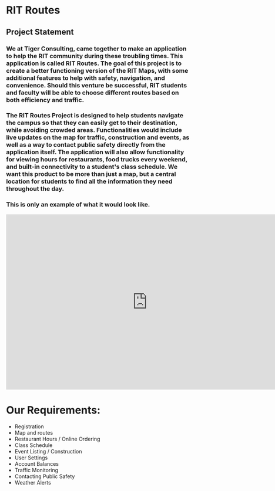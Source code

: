 # RIT Routes
## Project Statement
### We at Tiger Consulting, came together to make an application to help the RIT community during these troubling times. This   application is called RIT Routes. The goal of this project is to create a better functioning version of the RIT Maps, with some additional features to help with safety, navigation, and convenience. Should this venture be successful, RIT students and faculty will be able to choose different routes based on both efficiency and traffic.
### The RIT Routes Project is designed to help students navigate the campus so that they can easily get to their destination, while avoiding crowded areas. Functionalities would include live updates on the map for traffic, construction and events, as well as a way to contact public safety directly from the application itself. The application will also allow functionality for viewing hours for restaurants, food trucks every weekend, and built-in connectivity to a student's class schedule. We want this product to be more than just a map, but a central location for students to find all the information they need throughout the day.


### This is only an example of what it would look like.

<iframe src="https://docs.google.com/presentation/d/e/2PACX-1vSV1cqnR3ICMug3t4QGcfI2UmMOZ4YTHrYw9iXT_NvylxS2UcN9aNCQ0VBAmrjCPu3hKmpNkL5w8jx0/embed?start=false&loop=false&delayms=60000" frameborder="0" width="768" height="478" allowfullscreen="true" mozallowfullscreen="true" webkitallowfullscreen="true"></iframe>

# Our Requirements:
- Registration
- Map and routes
- Restaurant Hours / Online Ordering
- Class Schedule
- Event Listing / Construction
- User Settings
- Account Balances
- Traffic Monitoring
- Contacting Public Safety
- Weather Alerts
